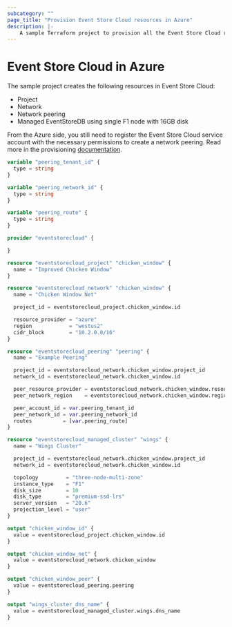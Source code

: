 ```yaml
---
subcategory: ""
page_title: "Provision Event Store Cloud resources in Azure"
description: |-
    A sample Terraform project to provision all the Event Store Cloud resources in Azure.
---
```


# Event Store Cloud in Azure

The sample project creates the following resources in Event Store Cloud:
- Project
- Network
- Network peering
- Managed EventStoreDB using single F1 node with 16GB disk

From the Azure side, you still need to register the Event Store Cloud service account with the necessary permissions to create a network peering.
Read more in the provisioning [documentation](https://developers.eventstore.com/cloud/provision/azure/#network-peering).

```terraform
variable "peering_tenant_id" {
  type = string
}

variable "peering_network_id" {
  type = string
}

variable "peering_route" {
  type = string
}

provider "eventstorecloud" {

}

resource "eventstorecloud_project" "chicken_window" {
  name = "Improved Chicken Window"
}

resource "eventstorecloud_network" "chicken_window" {
  name = "Chicken Window Net"

  project_id = eventstorecloud_project.chicken_window.id

  resource_provider = "azure"
  region            = "westus2"
  cidr_block        = "10.2.0.0/16"
}

resource "eventstorecloud_peering" "peering" {
  name = "Example Peering"

  project_id = eventstorecloud_network.chicken_window.project_id
  network_id = eventstorecloud_network.chicken_window.id

  peer_resource_provider = eventstorecloud_network.chicken_window.resource_provider
  peer_network_region    = eventstorecloud_network.chicken_window.region

  peer_account_id = var.peering_tenant_id
  peer_network_id = var.peering_network_id
  routes          = [var.peering_route]
}

resource "eventstorecloud_managed_cluster" "wings" {
  name = "Wings Cluster"

  project_id = eventstorecloud_network.chicken_window.project_id
  network_id = eventstorecloud_network.chicken_window.id

  topology         = "three-node-multi-zone"
  instance_type    = "F1"
  disk_size        = 10
  disk_type        = "premium-ssd-lrs"
  server_version   = "20.6"
  projection_level = "user"
}

output "chicken_window_id" {
  value = eventstorecloud_project.chicken_window.id
}

output "chicken_window_net" {
  value = eventstorecloud_network.chicken_window
}

output "chicken_window_peer" {
  value = eventstorecloud_peering.peering
}

output "wings_cluster_dns_name" {
  value = eventstorecloud_managed_cluster.wings.dns_name
}
```
